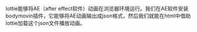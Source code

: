 lottie能够将AE（after effect软件）动画在浏览器环境运行。我们在AE软件安装bodymovin插件，它能够将AE动画输出成json格式，然后我们就能在html中借助lottie加载这个json文件播放动画。